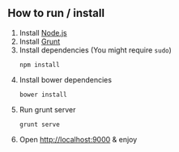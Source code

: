 ## How to run / install

1. Install [Node.js](http://nodejs.org/)
2. Install [Grunt](http://gruntjs.com/getting-started#installing-the-cli)
3. Install dependencies (You might require `sudo`)
    ```
    npm install
    ```
4. Install bower dependencies
    ```
    bower install
    ```
5. Run grunt server
    ```
    grunt serve
    ```
6. Open <http://localhost:9000> & enjoy
